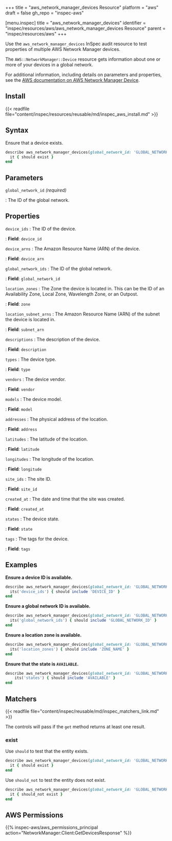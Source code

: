 +++
title = "aws_network_manager_devices Resource"
platform = "aws"
draft = false
gh_repo = "inspec-aws"

[menu.inspec]
title = "aws_network_manager_devices"
identifier = "inspec/resources/aws/aws_network_manager_devices Resource"
parent = "inspec/resources/aws"
+++

Use the `aws_network_manager_devices` InSpec audit resource to test properties of multiple AWS Network Manager devices.

The `AWS::NetworkManager::Device` resource gets information about one or more of your devices in a global network.

For additional information, including details on parameters and properties, see the [AWS documentation on AWS Network Manager Device](https://docs.aws.amazon.com/AWSCloudFormation/latest/UserGuide/aws-resource-networkmanager-device.html).

## Install

{{< readfile file="content/inspec/resources/reusable/md/inspec_aws_install.md" >}}

## Syntax

Ensure that a device exists.

```ruby
describe aws_network_manager_devices(global_network_id: 'GLOBAL_NETWORK_ID') do
  it { should exist }
end
```

## Parameters

`global_network_id` _(required)_

: The ID of the global network.

## Properties

`device_ids`
: The ID of the device.

: **Field**: `device_id`

`device_arns`
: The Amazon Resource Name (ARN) of the device.

: **Field**: `device_arn`

`global_network_ids`
: The ID of the global network.

: **Field**: `global_network_id`

`location_zones`
: The Zone the device is located in. This can be the ID of an Availability Zone, Local Zone, Wavelength Zone, or an Outpost.

: **Field**: `zone`

`location_subnet_arns`
: The Amazon Resource Name (ARN) of the subnet the device is located in.

: **Field**: `subnet_arn`

`descriptions`
: The description of the device.

: **Field**: `description`

`types`
: The device type.

: **Field**: `type`

`vendors`
: The device vendor.

: **Field**: `vendor`

`models`
: The device model.

: **Field**: `model`

`addresses`
: The physical address of the location.

: **Field**: `address`

`latitudes`
: The latitude of the location.

: **Field**: `latitude`

`longitudes`
: The longitude of the location.

: **Field**: `longitude`

`site_ids`
: The site ID.

: **Field**: `site_id`

`created_at`
: The date and time that the site was created.

: **Field**: `created_at`

`states`
: The device state.

: **Field**: `state`

`tags`
: The tags for the device.

: **Field**: `tags`

## Examples

**Ensure a device ID is available.**

```ruby
describe aws_network_manager_devices(global_network_id: 'GLOBAL_NETWORK_ID') do
  its('device_ids') { should include 'DEVICE_ID' }
end
```

**Ensure a global network ID is available.**

```ruby
describe aws_network_manager_devices(global_network_id: 'GLOBAL_NETWORK_ID') do
  its('global_network_ids') { should include 'GLOBAL_NETWORK_ID' }
end
```

**Ensure a location zone is available.**

```ruby
describe aws_network_manager_devices(global_network_id: 'GLOBAL_NETWORK_ID') do
  its('location_zones') { should include 'ZONE_NAME' }
end
```

**Ensure that the state is `AVAILABLE`.**

```ruby
describe aws_network_manager_devices(global_network_id: 'GLOBAL_NETWORK_ID') do
    its('states') { should include 'AVAILABLE' }
end
```

## Matchers

{{< readfile file="content/inspec/reusable/md/inspec_matchers_link.md" >}}

The controls will pass if the `get` method returns at least one result.

### exist

Use `should` to test that the entity exists.

```ruby
describe aws_network_manager_devices(global_network_id: 'GLOBAL_NETWORK_ID') do
  it { should exist }
end
```

Use `should_not` to test the entity does not exist.

```ruby
describe aws_network_manager_devices(global_network_id: 'GLOBAL_NETWORK_ID') do
  it { should_not exist }
end
```

## AWS Permissions

{{% inspec-aws/aws_permissions_principal action="NetworkManager:Client:GetDevicesResponse" %}}

